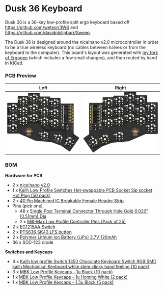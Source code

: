 # Dusk 36 Keyboard

Dusk 36 is a 36-key low-profile split ergo keyboard based off https://github.com/weteor/3W6 and 
https://github.com/davidphilipbarr/Sweep.

The Dusk 36 is designed around the nice!nano v2.0 microcontroller in order to be a true wireless keyboard (no cables
between halves or from the keyboard to the computer). This board's layout was generated with 
[my fork of Ergogen](https://github.com/daveallie/ergogen/tree/daveallie-improvements) (which includes a few small 
changes), and then routed by hand in KiCad. 

### PCB Preview

| Left                   | Right                   |
|------------------------|-------------------------|
| ![](./assets/left.png) | ![](./assets/right.png) |

### BOM

**Hardware for PCB**
- 2 x [nice!nano v2.0](https://keebd.com/products/nice-nano?variant=41688983240856)
- 1 x [Kailh Low Profile Switches Hot-swappable PCB Socket Sip socket Hot Plug (50 pack)](https://www.aliexpress.com/item/1005003575767699.html)
- 2 x [40 Pin Machined IC Breakable Female Header Strip](https://keebd.com/products/40-pin-machined-ic-breakable-female-header-strip?variant=40383060410520)
- Pins (pick one)
  - 48 x [Single Post Terminal Connector Through Hole Gold 0.020" (0.51mm) Dia](https://www.digikey.com.au/en/products/detail/mill-max-manufacturing-corp/3320-0-00-15-00-00-03-0/4147392)
  - 2 x [Mill-Max Low Profile Controller Pins (Pack of 25)](https://keebd.com/products/mill-max-low-profile-controller-pins-pack-of-25?variant=41055232458904)
- 2 x [EG1215AA Switch](https://www.digikey.com.au/en/products/detail/e-switch/EG1215AA/9559277)
- 2 x [PTS636 SK43 LFS button](https://www.digikey.com.au/en/products/detail/c-k/PTS636-SK43-LFS/10071716)
- 2 x [Polymer Lithium Ion Battery (LiPo) 3.7V 120mAh](https://core-electronics.com.au/lipo-polymer-lithium-ion-battery-120mah.html)
- 36 x SOD-123 diode

**Switches and Keycaps**
- 4 x [Kailh low profile Switch 1350 Chocolate Keyboard Switch RGB SMD kailh Mechanical Keyboard white stem clicky hand feeling (10 pack)](https://www.aliexpress.com/item/32959996455.html)
- 3 x [MBK Low Profile Keycaps - 1u Black (10 pack)](https://keebd.com/products/mbk-low-profile-keycaps?variant=41506944909464)
- 1 x [MBK Low Profile Keycaps - 1u Homing White (2 pack)](https://keebd.com/products/mbk-low-profile-keycaps?variant=41506944811160)
- 1 x [MBK Low Profile Keycaps - 1.5u Black (5 pack)](https://keebd.com/products/mbk-low-profile-keycaps?variant=41506944975000)
